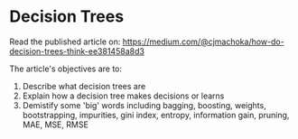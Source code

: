 # Decision Trees

Read the published article on: https://medium.com/@cjmachoka/how-do-decision-trees-think-ee381458a8d3

The article's objectives are to:

1. Describe what decision trees are
2. Explain how a decision tree makes decisions or learns
3. Demistify some 'big' words including bagging, boosting, weights, bootstrapping, impurities, gini index, entropy, information gain, pruning, MAE, MSE, RMSE


